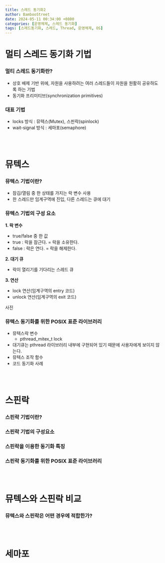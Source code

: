 ```yaml
---
title: 스레드 동기화2 
author: BambooStreet
date: 2024-05-11 00:34:00 +0800
categories: [운영체제, 스레드 동기화]
tags: [스레드동기화, 스레드, Thread, 운영체제, OS]
---
```


# 멀티 스레드 동기화 기법

### 멀티 스레드 동기화란?
* 상호 배제 기반 위에, 자원을 사용하려는 여러 스레드들이 자원을 원활히 공유하도록 하는 기법
* 동기화 프리미티브(synchronization primitives)

### 대표 기법
* locks 방식 : 뮤텍스(Mutex), 스핀락(spinlock)
* wait-signal 방식 : 세마포(semaphore)


<br>
<br>

# 뮤텍스

### 뮤텍스 기법이란?
* 잠김/열림 중 한 상태를 가지는 락 변수 사용
* 한 스레드만 임계구역에 진입, 다른 스레드는 큐에 대기 


### 뮤텍스 기법의 구성 요소
**1. 락 변수**
* true/false 중 한 값
* true : 락을 잠근다. = 락을 소유한다.
* false : 락은 연다. = 락을 해제한다.

**2. 대기 큐**
* 락이 열리기를 기다리는 스레드 큐

**3. 연산**
* lock 연산(임계구역의 entry 코드)
* unlock 연산(임계구역의 exit 코드)

사진

### 뮤텍스 동기화를 위한 POSIX 표준 라이브러리
* 뮤텍스락 변수
  * pthread_mitex_t lock
* 대기큐는 pthread 라이브러리 내부에 구현되어 있기 때문에 사용자에게 보이지 않는다.
* 뮤텍스 조작 함수
* 코드 동기화 사례

<br>
<br>

# 스핀락

### 스핀락 기법이란?


### 스핀락 기법의 구성요소


### 스핀락을 이용한 동기화 특징


### 스핀락 동기화를 위한 POSIX 표준 라이브러리


<br>
<br>

# 뮤텍스와 스핀락 비교

### 뮤텍스와 스핀락은 어떤 경우에 적합한가?



<br>
<br>

# 세마포




<!-- 
<br>
<br>

# 생산자-소비자 문제 -->

